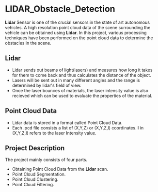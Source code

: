 # LIDAR_Obstacle_Detection
**Lidar** Sensor is one of the crucial sensors in the state of art autonomous vehicles. A high resolution point cloud data of the scene surrounding the vehicle can be obtained using **Lidar**. In this project, various processing techniques have been performed on the point cloud data to determine the obstacles in the scene.

## Lidar
* Lidar sends out beams of light(lasers) and measures how long it takes for them to come back and thus calculates the distance of the object.
* Lasers will be sent out in many different angles and the range is determined by lidar's field of view.
* Once the laser bounces of materials, the laser intensity value is also recieved which can be used to evaluate the properties of the material.

## Point Cloud Data
* Lidar data is stored in a format called Point Cloud Data. 
* Each .pcd file consists a list of (X,Y,Z) or (X,Y,Z,I) coordinates. I in (X,Y,Z,I) refers to the laser Intensity value.

## Project Description
The project mainly consists of four parts.
* Obtaining Point Cloud Data from the **Lidar** scan.
* Point Cloud Segmentation.
* Point Cloud Clustering.
* Point Cloud Filtering.

